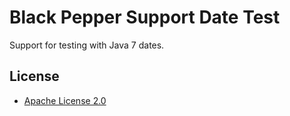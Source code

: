 Black Pepper Support Date Test
==============================

Support for testing with Java 7 dates.

License
-------

* [Apache License 2.0](http://www.apache.org/licenses/LICENSE-2.0.html)
